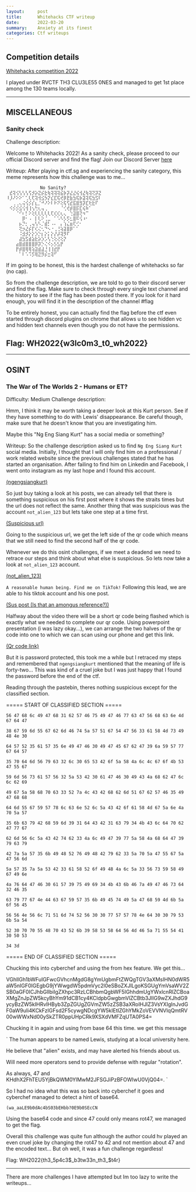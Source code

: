```yaml
---
layout:     post
title:      Whitehacks CTF writeup
date:       2022-03-20
summary:    Anxiety at its finest
categories: Ctf writeups
---
```


## Competition details
[Whitehacks competition 2022](https://whitehacks.scis.smu.edu.sg/)

I played under RVCTF TH3 CLU3LE55 0NES and managed to get 1st place among the 130 teams locally.

---
## MISCELLANEOUS

### Sanity check
Challenge description:

Welcome to Whitehacks 2022! As a sanity check, please proceed to our official Discord server and find the flag!
Join our Discord Server [here](https://discord.gg/eUAhxhSZdH)

Writeup:
After playing in ctf.sg and experiencing the sanity category, this meme represents how this challenge was to me...

```
             No Sanity?
⠀⣞⢽⢪⢣⢣⢣⢫⡺⡵⣝⡮⣗⢷⢽⢽⢽⣮⡷⡽⣜⣜⢮⢺⣜⢷⢽⢝⡽⣝
⠸⡸⠜⠕⠕⠁⢁⢇⢏⢽⢺⣪⡳⡝⣎⣏⢯⢞⡿⣟⣷⣳⢯⡷⣽⢽⢯⣳⣫⠇
⠀⠀⢀⢀⢄⢬⢪⡪⡎⣆⡈⠚⠜⠕⠇⠗⠝⢕⢯⢫⣞⣯⣿⣻⡽⣏⢗⣗⠏⠀
⠀⠪⡪⡪⣪⢪⢺⢸⢢⢓⢆⢤⢀⠀⠀⠀⠀⠈⢊⢞⡾⣿⡯⣏⢮⠷⠁⠀⠀
⠀⠀⠀⠈⠊⠆⡃⠕⢕⢇⢇⢇⢇⢇⢏⢎⢎⢆⢄⠀⢑⣽⣿⢝⠲⠉⠀⠀⠀⠀
⠀⠀⠀⠀⠀⡿⠂⠠⠀⡇⢇⠕⢈⣀⠀⠁⠡⠣⡣⡫⣂⣿⠯⢪⠰⠂⠀⠀⠀⠀
⠀⠀⠀⠀⡦⡙⡂⢀⢤⢣⠣⡈⣾⡃⠠⠄⠀⡄⢱⣌⣶⢏⢊⠂⠀⠀⠀⠀⠀⠀
⠀⠀⠀⠀⢝⡲⣜⡮⡏⢎⢌⢂⠙⠢⠐⢀⢘⢵⣽⣿⡿⠁⠁⠀⠀⠀⠀⠀⠀⠀
⠀⠀⠀⠀⠨⣺⡺⡕⡕⡱⡑⡆⡕⡅⡕⡜⡼⢽⡻⠏⠀⠀⠀⠀⠀⠀⠀⠀⠀⠀
⠀⠀⠀⠀⣼⣳⣫⣾⣵⣗⡵⡱⡡⢣⢑⢕⢜⢕⡝⠀⠀⠀⠀⠀⠀⠀⠀⠀⠀⠀
⠀⠀⠀⣴⣿⣾⣿⣿⣿⡿⡽⡑⢌⠪⡢⡣⣣⡟⠀⠀⠀⠀⠀⠀⠀⠀⠀⠀⠀⠀
⠀⠀⠀⡟⡾⣿⢿⢿⢵⣽⣾⣼⣘⢸⢸⣞⡟⠀⠀⠀⠀⠀⠀⠀⠀⠀⠀⠀⠀⠀
⠀⠀⠀⠀⠁⠇⠡⠩⡫⢿⣝⡻⡮⣒⢽⠋⠀⠀
```

If im going to be honest, this is the hardest challenge of whitehacks so far (no cap).

So from the challenge description, we are told to go to their discord server and find the flag. Make sure to check through every single text channel and the history to see if the flag has been posted there. If you look for it hard enough, you will find it in the description of the channel #flag

To be entirely honest, you can actually find the flag before the ctf even started through discord plugins on chrome that allows u to see hidden vc and hidden text channels even though you do not have the permissions.

Flag: WH2022{w3lc0m3_t0_wh2022}
---


---
## OSINT

### The War of The Worlds 2 - Humans or ET?
Difficulty: Medium
Challenge description:

Hmm, I think it may be worth taking a deeper look at this Kurt person. See if they have something to do with Lewis' disappearance. Be careful though, make sure that he doesn't know that you are investigating him.

Maybe this "Ng Eng Siang Kurt" has a social media or something?

Writeup:
So the challenge description asked us to find `Ng Eng Siang Kurt` social media. Initially, I thought that I will only find him on a professional / work related website since the previous challenges stated that he has started an organisation. After failing to find him on Linkedin and Facebook, I went onto instagram as my last hope and I found this account. 

[(ngengsiangkurt)](https://www.instagram.com/ngengsiangkurt/?hl=en)

So just buy taking a look at his posts, we can already tell that there is something suspicious on his first post where it shows the straits times but the url does not reflect the same. Another thing that was suspicious was the account `not_alien_123` but lets take one step at a time first.

[(Suspicious url)](https://shorturl.at/krA04)

Going to the suspicious url, we get the left side of the qr code which means that we still need to find the second half of the qr code. 

Whenever we do this osint challenges, if we meet a deadend we need to retrace our steps and think about what else is suspicious. So lets now take a look at `not_alien_123` account.

[(not_alien_123)](https://www.instagram.com/not_alien_123/?hl=en)

`A reasonable human being. Find me on TikTok!` Following this lead, we are able to his tiktok account and his one post.

[(Sus post (Is that an amongus reference?))](https://www.tiktok.com/@not_alien_123/video/7066686049732398338?is_copy_url=1&is_from_webapp=v1)

Halfway about the video there will be a short qr code being flashed which is exactly what we needed to complete our qr code. Using powerpoint presentation (i was lazy okay...), we can arrange the two halves of the qr code into one to which we can scan using our phone and get this link.

[(Qr code link)](https://pastebin.com/WW190H2W)

But it is password protected, this took me a while but I retraced my steps and remembered that `ngengsiangkurt` mentioned that the meaning of life is forty-two... This was kind of a cruel joke but I was just happy that I found the password before the end of the ctf.

Reading through the pastebin, theres nothing suspicious except for the classified section.


===== START OF CLASSIFIED SECTION =====
```
56 47 68 6c 49 47 68 31 62 57 46 75 49 47 46 77 63 47 56 68 63 6e 4d 67 64 47 

38 67 59 6d 55 67 62 6d 46 74 5a 57 51 67 54 47 56 33 61 58 4d 73 49 48 4e 30 

64 57 52 35 61 57 35 6e 49 47 46 30 49 47 45 67 62 47 39 6a 59 57 77 67 64 57 

35 70 64 6d 56 79 63 32 6c 30 65 53 42 6f 5a 58 4a 6c 4c 67 6f 4b 53 47 55 67 

59 6d 56 73 61 57 56 32 5a 53 42 30 61 47 46 30 49 43 4a 68 62 47 6c 6c 62 69 

49 67 5a 58 68 70 63 33 52 7a 4c 43 42 68 62 6d 51 67 62 57 46 35 49 47 68 68 

64 6d 55 67 59 57 78 6c 63 6e 52 6c 5a 43 42 6f 61 58 4d 67 5a 6e 4a 70 5a 57 

35 6b 63 79 42 68 59 6d 39 31 64 43 42 31 63 79 34 4b 43 6c 64 70 62 47 77 67 

62 6d 56 6c 5a 43 42 74 62 33 4a 6c 49 47 39 77 5a 58 4a 68 64 47 39 79 63 79 

42 7a 5a 57 35 6b 49 48 52 76 49 48 42 79 62 33 5a 70 5a 47 55 67 5a 47 56 6d 

5a 57 35 7a 5a 53 42 33 61 58 52 6f 49 48 4a 6c 5a 33 56 73 59 58 49 67 49 6e 

4a 76 64 47 46 30 61 57 39 75 49 69 34 4b 43 6b 46 7a 49 47 46 73 64 32 46 35 

63 79 77 67 4e 44 63 67 59 57 35 6b 49 45 74 49 5a 47 68 59 4d 6b 5a 6f 56 45 

56 56 4e 56 6c 71 51 6d 74 52 56 30 30 77 57 57 78 4e 64 30 30 79 53 6b 5a 54 

52 30 70 70 55 48 70 43 52 6b 39 58 53 58 64 56 4d 46 5a 71 55 54 41 30 50 53 

34 3d
```

===== END OF CLASSIFIED SECTION =====


Chucking this into cyberchef and using the from hex feature. We get this...

VGhlIGh1bWFuIGFwcGVhcnMgdG8gYmUgbmFtZWQgTGV3aXMsIHN0dWR5aW5nIGF0IGEgbG9jYWwgdW5pdmVyc2l0eSBoZXJlLgoKSGUgYmVsaWV2ZSB0aGF0ICJhbGllbiIgZXhpc3RzLCBhbmQgbWF5IGhhdmUgYWxlcnRlZCBoaXMgZnJpZW5kcyBhYm91dCB1cy4KCldpbGwgbmVlZCBtb3JlIG9wZXJhdG9ycyBzZW5kIHRvIHByb3ZpZGUgZGVmZW5zZSB3aXRoIHJlZ3VsYXIgInJvdGF0aW9uIi4KCkFzIGFsd2F5cywgNDcgYW5kIEtIZGhYMkZoVEVVNVlqQmtRV00wWWxNd00ySkZTR0ppUHpCRk9XSXdVMFZqUTA0PS4=

Chucking it in again and using from base 64 this time. we get this message

`
The human appears to be named Lewis, studying at a local university here.

He believe that "alien" exists, and may have alerted his friends about us.

Will need more operators send to provide defense with regular "rotation".

As always, 47 and KHdhX2FhTEU5YjBkQWM0YlMwM2JFSGJiPzBFOWIwU0VjQ04=.
`

So I had no idea what this was so back into cyberchef it goes and cyberchef managed to detect a hint of base64. 

`(wa_aaLE9b0dAc4bS03bEHbb?0E9b0SEcCN`

Using the base64 code and since 47 could only means rot47, we managed to get the flag.

Overall this challenge was quite fun although the author could hv played an even cruel joke by changing the rot47 to 42 and not mention about 47 and the encoded text... But oh well, it was a fun challenge regardless!

Flag: WH2022{th3_5p4c3$_b3tw33n_th3_$t4r}

---

There are more challenges I have attempted but Im too lazy to write the writeups...